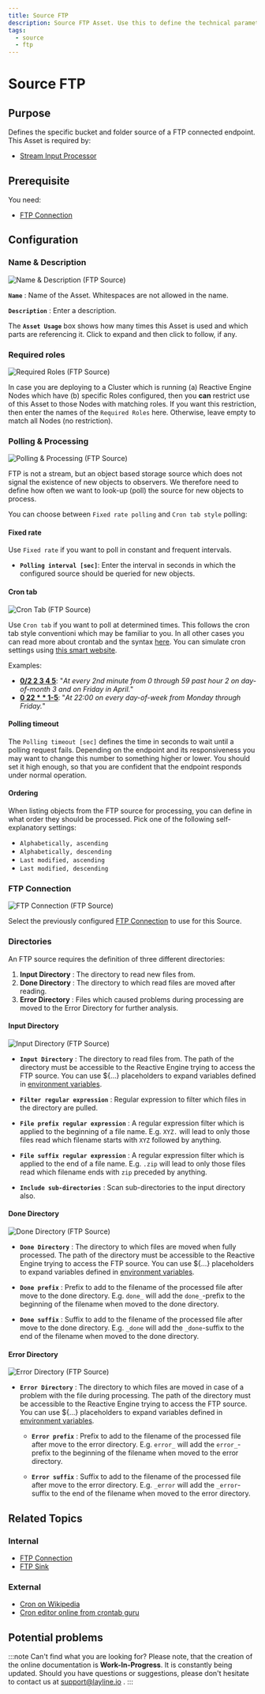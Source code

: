 ```yaml
---
title: Source FTP
description: Source FTP Asset. Use this to define the technical parameters for an FTP source.
tags:
  - source
  - ftp
---
```


# Source FTP

## Purpose

Defines the specific bucket and folder source of a FTP connected endpoint.
This Asset is required by:

* [Stream Input Processor](/docs/assets/processors-input/asset-input-stream)

## Prerequisite

You need:
* [FTP Connection](/docs/assets/connections/asset-connection-ftp)

## Configuration

### Name & Description

![](.asset-source-ftp_images/dfb72d7a.png "Name & Description (FTP Source)")

**`Name`** : Name of the Asset. Whitespaces are not allowed in the name.

**`Description`** : Enter a description.

The **`Asset Usage`** box shows how many times this Asset is used and which parts are referencing it. Click to expand and then click to follow, if any.

### Required roles

![](.asset-source-ftp_images/c2e6ec39.png "Required Roles (FTP Source)")

In case you are deploying to a Cluster which is running (a) Reactive Engine Nodes which have (b) specific Roles configured, then you **can** restrict use of this Asset to those Nodes with matching roles.
If you want this restriction, then enter the names of the `Required Roles` here. Otherwise, leave empty to match all Nodes (no restriction).

### Polling & Processing

![](.asset-source-ftp_images/874d07cc.png "Polling & Processing (FTP Source)")

FTP is not a stream, but an object based storage source which does not signal the existence of new objects to observers. 
We therefore need to define how often we want to look-up (poll) the source for new objects to process.

You can choose between `Fixed rate polling` and `Cron tab style` polling:

#### Fixed rate

Use `Fixed rate` if you want to poll in constant and frequent intervals.

* **`Polling interval [sec]`**: Enter the interval in seconds in which the configured source should be queried for new objects.

#### Cron tab

![](.asset-source-ftp_images/e1e03d17.png "Cron Tab (FTP Source)")

Use `Cron tab` if you want to poll at determined times. This follows the cron tab style conventioni which may be familiar to you.
In all other cases you can read more about crontab and the syntax [here](https://en.wikipedia.org/wiki/Cron). 
You can simulate cron settings using [this smart website](https://crontab.guru/).

Examples:
* **[0/2 2 3 4 5](https://crontab.guru/#0/2_2_3_4_5)**: "_At every 2nd minute from 0 through 59 past hour 2 on day-of-month 3 and on Friday in April._"
* **[0 22 * * 1-5](https://crontab.guru/#0_22_*_*_1-5)**: "_At 22:00 on every day-of-week from Monday through Friday._"

#### Polling timeout

The `Polling timeout [sec]` defines the time in seconds to wait until a polling request fails.
Depending on the endpoint and its responsiveness you may want to change this number to something higher or lower.
You should set it high enough, so that you are confident that the endpoint responds under normal operation. 

#### Ordering

When listing objects from the FTP source for processing, you can define in what order they should be processed.
Pick one of the following self-explanatory settings:

* `Alphabetically, ascending`
* `Alphabetically, descending`
* `Last modified, ascending`
* `Last modified, descending`

### FTP Connection

![](.asset-source-ftp_images/df31d8ca.png "FTP Connection (FTP Source)")

Select the previously configured [FTP Connection](/docs/assets/connections/asset-connection-ftp) to use for this Source.

### Directories

An FTP source requires the definition of three different directories:

1. **Input Directory** : The directory to read new files from.
2. **Done Directory** : The directory to which read files are moved after reading.
3. **Error Directory** : Files which caused problems during processing are moved to the Error Directory for further analysis.


#### Input Directory

![](.asset-source-ftp_images/28329641.png "Input Directory (FTP Source)")

* **`Input Directory`** : The directory to read files from.
The path of the directory must be accessible to the Reactive Engine trying to access the FTP source.
  You can use ${...} placeholders to expand variables defined in [environment variables](/docs/assets/resources/asset-resource-environment).

* **`Filter regular expression`** : Regular expression to filter which files in the directory are pulled.  

* **`File prefix regular expression`** : A regular expression filter which is applied to the beginning of a file name. 
E.g. `XYZ.` will lead to only those files read which filename starts with `XYZ` followed by anything. 

* **`File suffix regular expression`** : A regular expression filter which is applied to the end of a file name.
E.g. `.zip` will lead to only those files read which filename ends with `zip` preceded by anything.

* **`Include sub-directories`** : Scan sub-directories to the input directory also.


#### Done Directory

![](.asset-source-ftp_images/f998e9fe.png "Done Directory (FTP Source)")

* **`Done Directory`** : The directory to which files are moved when fully processed.
The path of the directory must be accessible to the Reactive Engine trying to access the FTP source.
  You can use ${...} placeholders to expand variables defined in [environment variables](/docs/assets/resources/asset-resource-environment).

* **`Done prefix`** : Prefix to add to the filename of the processed file after move to the done directory.
E.g. `done_` will add the `done_`-prefix to the beginning of the filename when moved to the done directory.

* **`Done suffix`** : Suffix to add to the filename of the processed file after move to the done directory.
E.g. `_done` will add the `_done`-suffix to the end of the filename when moved to the done directory.


#### Error Directory

![](.asset-source-ftp_images/4bf00b82.png "Error Directory (FTP Source)")

* **`Error Directory`** : The directory to which files are moved in case of a problem with the file during processing.
The path of the directory must be accessible to the Reactive Engine trying to access the FTP source.
  You can use ${...} placeholders to expand variables defined in [environment variables](/docs/assets/resources/asset-resource-environment).

  * **`Error prefix`** : Prefix to add to the filename of the processed file after move to the error directory.
  E.g. `error_` will add the `error_`-prefix to the beginning of the filename when moved to the error directory.

  * **`Error suffix`** : Suffix to add to the filename of the processed file after move to the error directory.
  E.g. `_error` will add the `_error`-suffix to the end of the filename when moved to the error directory.


## Related Topics

### Internal
* [FTP Connection](/docs/assets/connections/asset-connection-ftp)
* [FTP Sink](/docs/assets/sinks/asset-sink-ftp)

### External
* [Cron on Wikipedia](https://en.wikipedia.org/wiki/Cron)
* [Cron editor online from crontab guru](https://crontab.guru/)

## Potential problems

:::note Can't find what you are looking for?
Please note, that the creation of the online documentation is **Work-In-Progress**. It is constantly being updated.
Should you have questions or suggestions, please don't hesitate to contact us at support@layline.io .
:::

